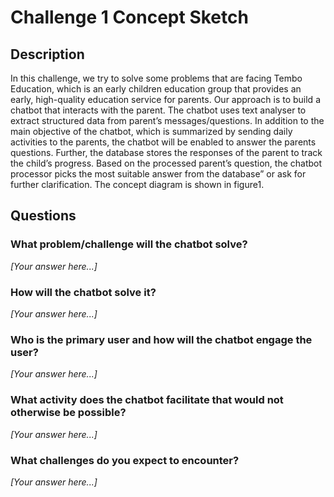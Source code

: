 # Challenge 1 Concept Sketch

## Description

In this challenge, we try to solve some problems that are facing Tembo Education, which is an early children education group that provides an early, high-quality education service for parents. Our approach is to build a chatbot that interacts with the parent. The chatbot uses text analyser to extract structured data from parent’s messages/questions. In addition to the main objective of the chatbot, which is summarized by sending daily activities to the parents, the chatbot will be enabled to answer the parents questions. Further, the database stores the responses of the parent to track the child’s progress. Based on the processed parent’s question, the chatbot processor picks the most suitable answer from the database” or ask for further clarification. 
The concept diagram is shown in figure1.


## Questions

### What problem/challenge will the chatbot solve? 

*[Your answer here...]*

### How will the chatbot solve it? 

*[Your answer here...]*

### Who is the primary user and how will the chatbot engage the user?

*[Your answer here...]*

### What activity does the chatbot facilitate that would not otherwise be possible? 

*[Your answer here...]*

### What challenges do you expect to encounter?

*[Your answer here...]*